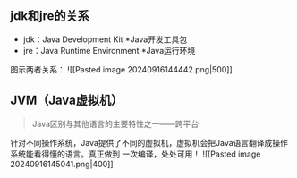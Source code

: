 ## jdk和jre的关系
- jdk：Java Development Kit *Java开发工具包
- jre：Java Runtime Environment *Java运行环境

图示两者关系：
![[Pasted image 20240916144442.png|500]]

## JVM（Java虚拟机）
> Java区别与其他语言的主要特性之一——跨平台

针对不同操作系统，Java提供了不同的虚拟机，虚拟机会把Java语言翻译成操作系统能看得懂的语言。真正做到 一次编译，处处可用！
![[Pasted image 20240916145041.png|400]]

